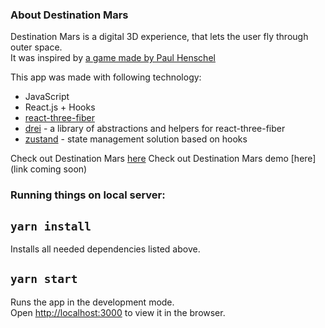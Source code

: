 ### About Destination Mars

Destination Mars is a digital 3D experience, that lets the user fly through outer space.\
It was inspired by [a game made by Paul Henschel](https://codesandbox.io/embed/r3f-game-i2160)

This app was made with following technology:
- JavaScript
- React.js + Hooks
- [react-three-fiber](https://github.com/pmndrs/react-three-fiber)
- [drei](https://github.com/pmndrs/drei) - a library of abstractions and helpers for react-three-fiber
- [zustand](https://github.com/pmndrs/zustand) - state management solution based on hooks

Check out Destination Mars [here](https://destination-mars.herokuapp.com/)
Check out Destination Mars demo [here](link coming soon)
### Running things on local server:

## `yarn install`
Installs all needed dependencies listed above.

## `yarn start`

Runs the app in the development mode.\
Open [http://localhost:3000](http://localhost:3000) to view it in the browser.


